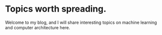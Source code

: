 # Topics worth spreading.
Welcome to my blog, and I will share interesting topics on machine learning and computer architecture here.

